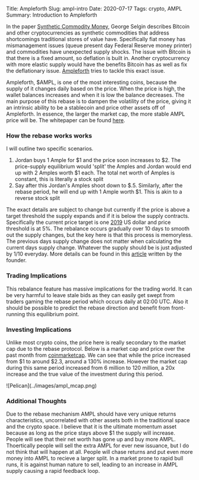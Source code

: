Title: Ampleforth
Slug: ampl-intro
Date: 2020-07-17
Tags: crypto, AMPL
Summary: Introduction to Ampleforth

<p>
In the paper <a href="https://www.sciencedirect.com/science/article/pii/S1572308914000722" target="_blank">Synthetic Commodity Money</a>, George Selgin describes Bitcoin and other cryptocurrencies as synthetic commodities that address shortcomings traditional stores of value have. 
Specifically fiat money has mismanagement issues (queue present day Federal Reserve money printer) and commodities have unexpected supply shocks. The issue with Bitcoin is that there is a fixed amount, so deflation is built in. 
Another cryptocurrency with more elastic supply would have the benefits Bitcoin has as well as fix the deflationary issue. <a href="https://www.ampleforth.org" target="_blank">Ampleforth</a> tries to tackle this exact issue.
</p>
<p>
Ampleforth, $AMPL, is one of the most interesting coins, because the supply of it changes daily based on the price. When the price is high, the wallet balances increases and when it is low the balance decreases.
The main purpose of this rebase is to dampen the volatility of the price, giving it an intrinsic ability to be a stablecoin and price other assets off of Ampleforth. In essence, the larger the market cap, the more stable AMPL price will be. The whitepaper can be found 
<a href="https://drive.google.com/file/d/1I-NmSnQ6E7wY1nyouuf-GuDdJWNCnJWl/view" target="_blank">here</a>.
</p>

<h3>How the rebase works works</h3>
I will outline two specific scenarios. 
<ol>
  <li>Jordan buys 1 Ample for $1 and the price soon increases to $2. The price-supply equilibrium would 'split' the Amples and Jordan would end up with 2 Amples worth $1 each. The total net worth of Amples is constant, this is literally a stock split</li>
  <li>Say after this Jordan's Amples shoot down to $.5. Similarly, after the rebase period, he will end up with 1 Ample worth $1. This is akin to a reverse stock split</li>
</ol>
The exact details are subject to change but currently if the price is above a target threshold the supply expands and if it is below the supply contracts. Specifically the current price target is one 
<a href="https://www.bea.gov/data/personal-consumption-expenditures-price-index" target="_blank">2019</a> US dollar and price threshold is at 5%.
The rebalance occurs gradually over 10 days to smooth out the supply changes, but the key here is that this process is memoryless. The previous days supply change does not matter when calculating the current days supply change. Whatever the supply should be is just adjusted by 1/10 everyday.
More details can be found in this <a href="https://medium.com/ampleforth/the-ampleforth-chainlink-oracle-integration-is-going-live-16053ccdebd5" target="_blank">article</a> written by the founder.

<h3>Trading Implications</h3>
<p>
This rebalance feature has massive implications for the trading world. It can be very harmful to leave stale bids as they can easily get swept from traders gaming the rebase period which occurs daily at 02:00 UTC. Also it should be possible to predict the rebase direction and benefit from front-running this equilibrium point.
</p>

<h3>Investing Implications</h3>
<p>
Unlike most crypto coins, the price here is really secondary to the market cap due to the rebase protocol. Below is a market cap and price over the past month from <a href="https://coinmarketcap.com/currencies/ampleforth/" target="_blank">coinmarketcap</a>.
We can see that while the price increased from $1 to around $2.3, around a 130% increase. However the market cap during this same period increased from 6 million to 120 million, a 20x increase and the true value of the investment during this period. 
</p>
![Pelican](../images/ampl_mcap.png)


<h3>Additional Thoughts</h3>
Due to the rebase mechanism AMPL should have very unique returns characteristics, uncorrelated with other assets both in the traditional space and the crypto space. 
I believe that it is the ultimate momentum asset because as long as the price stays above $1 the supply will increase. People will see that their net worth has gone up and buy more AMPL.
Thoertically people will sell the extra AMPL for ever new issuance, but I do not think that will happen at all. People will chase returns and put even more money into AMPL to recieve a larger split.
In a market prone to rapid bull runs, it is against human nature to sell, leading to an increase in AMPL supply causing a rapid feedback loop.